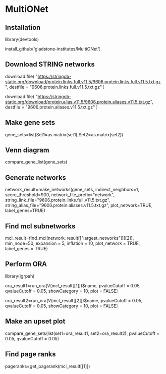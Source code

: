 # MultiONet

## Installation
library(devtools)

install_github('gladstone-institutes/MultiONet')


## Download STRING networks
download.file(
  "https://stringdb-static.org/download/protein.links.full.v11.5/9606.protein.links.full.v11.5.txt.gz",
  destfile = "9606.protein.links.full.v11.5.txt.gz"
)

download.file(
  "https://stringdb-static.org/download/protein.alias.v11.5/9606.protein.aliases.v11.5.txt.gz",
  destfile = "9606.protein.aliases.v11.5.txt.gz"
)


## Make gene sets
gene_sets=list(Set1=as.matrix(set1),Set2=as.matrix(set2))

## Venn diagram
compare_gene_list(gene_sets)

## Generate networks
network_result=make_networks(gene_sets, indirect_neighbors=1, score_threshold=900, network_file_prefix="network", string_link_file="9606.protein.links.full.v11.5.txt.gz", string_alias_file="9606.protein.aliases.v11.5.txt.gz", 
                         plot_network=TRUE, label_genes=TRUE)

## Find mcl subnetworks
mcl_result=find_mcl(network_result[["largest_networks"]][[2]], min_node=50, expansion = 5, inflation = 10, plot_network = TRUE, label_genes = TRUE)

## Perform ORA
library(igrpah)

ora_result1=run_ora(V(mcl_result[[1]])$name, pvalueCutoff = 0.05, qvalueCutoff = 0.05, showCategory = 10, plot = FALSE)

ora_result2=run_ora(V(mcl_result[[2]])$name, pvalueCutoff = 0.05, qvalueCutoff = 0.05, showCategory = 10, plot = FALSE)

## Make an upset plot
compare_gene_sets(list(set1=ora_result1, set2=ora_result2), pvalueCutoff = 0.05, qvalueCutoff = 0.05)

## Find page ranks
pageranks=get_pagerank(mcl_result[[1]])
